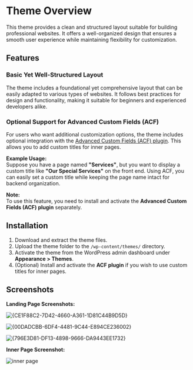 # Theme Overview

This theme provides a clean and structured layout suitable for building professional websites. It offers a well-organized design that ensures a smooth user experience while maintaining flexibility for customization.

## Features

### Basic Yet Well-Structured Layout
The theme includes a foundational yet comprehensive layout that can be easily adapted to various types of websites. It follows best practices for design and functionality, making it suitable for beginners and experienced developers alike.

### Optional Support for Advanced Custom Fields (ACF)
For users who want additional customization options, the theme includes optional integration with the [Advanced Custom Fields (ACF) plugin](https://www.advancedcustomfields.com/). This allows you to add custom titles for inner pages.

**Example Usage:**  
Suppose you have a page named **"Services"**, but you want to display a custom title like **"Our Special Services"** on the front end. Using ACF, you can easily set a custom title while keeping the page name intact for backend organization.

**Note:**  
To use this feature, you need to install and activate the **Advanced Custom Fields (ACF) plugin** separately.

## Installation

1. Download and extract the theme files.
2. Upload the theme folder to the `/wp-content/themes/` directory.
3. Activate the theme from the WordPress admin dashboard under **Appearance > Themes**.
4. (Optional) Install and activate the **ACF plugin** if you wish to use custom titles for inner pages.

## Screenshots

**Landing Page Screenshots:**

![{CE1F88C2-7D42-4660-A361-1D81C44B9D5D}](https://github.com/user-attachments/assets/81fced42-6e08-4504-a0c1-6a9abd85326f)

![{00DADCBB-6DF4-4481-9C44-E894CE236002}](https://github.com/user-attachments/assets/925b3b9f-179f-4ef1-abc4-9aad8f43514d)

![{796E3D81-DF13-4898-9666-DA9443EE1732}](https://github.com/user-attachments/assets/9e834378-84c1-4cde-bc2c-be7f2e51bd9f)

**Inner Page Screenshot:**

![inner page](https://github.com/user-attachments/assets/c4d40daf-0c3f-4911-9ddd-c4a176f7810a)
